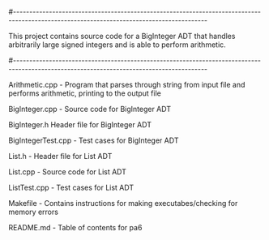 #-----------------------------------------------------------------------------------------------------------------------------------------

This project contains source code for a BigInteger ADT that handles arbitrarily
large signed integers and is able to perform arithmetic.

#-----------------------------------------------------------------------------------------------------------------------------------------

Arithmetic.cpp - Program that parses through string from input file and performs 
arithmetic, printing to the output file

BigInteger.cpp - Source code for BigInteger ADT

BigInteger.h Header file for BigInteger ADT

BigIntegerTest.cpp - Test cases for BigInteger ADT

List.h - Header file for List ADT

List.cpp - Source code for List ADT

ListTest.cpp -  Test cases for List ADT

Makefile - Contains instructions for making executabes/checking 
for memory errors

README.md - Table of contents for pa6
